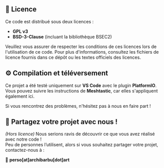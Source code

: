 ## 📜 Licence

Ce code est distribué sous deux licences :

- **GPL v3**
- **BSD-3-Clause** (incluant la bibliothèque BSEC2)

Veuillez vous assurer de respecter les conditions de ces licences lors de l'utilisation de ce code. Pour plus d'informations, consultez les fichiers de licence fournis dans ce dépôt ou les textes officiels des licences.

## ⚙️ Compilation et téléversement

Ce projet a été testé uniquement sur **VS Code** avec le plugin **PlatformIO**.  
Vous pouvez suivre les instructions de **Meshtastic**, car elles s'appliquent également ici.  

Si vous rencontrez des problèmes, n'hésitez pas à nous en faire part !  

## 📢 Partagez votre projet avec nous !

*(Hors licence)* Nous serions ravis de découvrir ce que vous avez réalisé avec notre code !  
Peu de personnes l’utilisent, alors si vous souhaitez partager votre projet, contactez-nous à :  

📧 **perso[at]archibarbu[dot]art**
